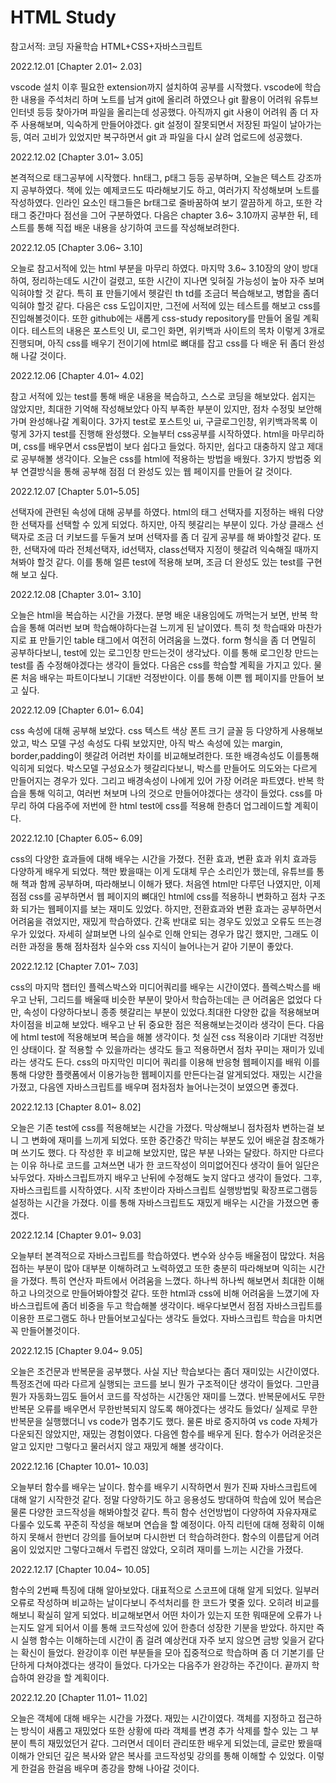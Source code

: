 # HTML Study
참고서적: 코딩 자율학습 HTML+CSS+자바스크립트

2022.12.01 [Chapter 2.01~ 2.03]

vscode 설치 이후 필요한 extension까지 설치하여 공부를 시작했다.
vscode에 학습한 내용을 주석처리 하며 노트를 남겨 git에 올리려 하였으나
git 활용이 어려워 유튜브 인터넷 등등 찾아가며 파일을 올리는데 성공했다.
아직까지 git 사용이 어려워 좀 더 자주 사용해보며, 익숙하게 만들어야겠다.
git 설정이 잘못되면서 저장된 파일이 날아가는 등, 여러 고비가 있었지만
복구하면서 git 과 파일을 다시 살려 업로드에 성공했다.

2022.12.02 [Chapter 3.01~ 3.05]

본격적으로 태그공부에 시작했다. hn태그, p태그 등등 공부하며,
오늘은 텍스트 강조까지 공부하였다.
책에 있는 예제코드도 따라해보기도 하고, 여러가지 작성해보며 노트를 작성하였다.
인라인 요소인 태그들은 br태그로 줄바꿈하여 보기 깔끔하게 하고,
또한 각 태그 중간마다 점선을 그어 구분하였다.
다음은 chapter 3.6~ 3.10까지 공부한 뒤, 테스트를 통해 직접 배운 내용을 상기하여 코드를 작성해보려한다.

2022.12.05 [Chapter 3.06~ 3.10]

오늘로 참고서적에 있는 html 부분을 마무리 하였다.
마지막 3.6~ 3.10장의 양이 방대하여, 정리하는데도 시간이 걸렸고, 또한 시간이 지나면 잊혀질 가능성이 높아
자주 보며 익혀야할 것 같다.
특히 표 만들기에서 헷갈린 th td를 조금더 복습해보고, 병합을 좀더 익혀야 할것 같다.
다음은 css 도입이지만, 그전에 서적에 있는 테스트를 해보고 css를 진입해볼것이다.
또한 github에는 새롭게 css-study repository를 만들어 올릴 계획이다.
테스트의 내용은 포스트잇 UI, 로그인 화면, 위키백과 사이트의 목차 이렇게 3개로 진행되며,
아직 css를 배우기 전이기에 html로 뼈대를 잡고 css를 다 배운 뒤 좀더 완성해 나갈 것이다.

2022.12.06 [Chapter 4.01~ 4.02]

참고 서적에 있는 test를 통해 배운 내용을 복습하고, 스스로 코딩을 해보았다. 쉽지는 않았지만, 최대한 기억해 작성해보았다 
아직 부족한 부분이 있지만, 점차 수정및 보안해가며 완성해나갈 계획이다.
3가지 test로 포스트잇 ui, 구글로그인창, 위키백과목록 이렇게 3가지 test를 진행해 완성했다.
오늘부터 css공부를 시작하였다. html을 마무리하며, css를 배우면서 css문법이 보다 쉽다고 들었다. 하지만, 쉽다고 대충하지 않고 제대로 공부해볼 생각이다. 
오늘은 css를 html에 적용하는 방법을 배웠다. 3가지 방법중 외부 연결방식을 통해 공부해 점점 더 완성도 있는 웹 페이지를 만들어 갈 것이다.

2022.12.07 [Chapter 5.01~5.05]

선택자에 관련된 속성에 대해 공부를 하였다. html의 태그 선택자를 지정하는 배워 다양한 선택자를 선택할 수 있게 되었다.
하지만, 아직 헷갈리는 부분이 있다. 가상 클래스 선택자로 조금 더 키보드를 두둘겨 보며 선택자를 좀 더 깊게 공부를 해 봐야할것 같다.
또한, 선택자에 따라 전체선택자, id선택자, class선택자 지정이 헷갈려 익숙해질 때까지 쳐봐야 할것 같다.
이를 통해 얼른 test에 적용해 보며, 조금 더 완성도 있는 test를 구현해 보고 싶다.

2022.12.08 [Chapter 3.01~ 3.10]

오늘은 html을 복습하는 시간을 가졌다. 분명 배운 내용임에도 까먹는거 보면, 
반복 학습을 통해 여러번 보며 학습해야하다는걸 느끼게 된 날이였다.
특히 첫 학습때와 마찬가지로 표 만들기인 table 태그에서 여전히 어려움을 느꼈다.
form 형식을 좀 더 면밀히 공부하다보니, test에 있는 로그인창 만드는것이 생각났다.
이를 통해 로그인창 만드는test를 좀 수정해야겠다는 생각이 들었다.
다음은 css를 학습할 계획을 가지고 있다. 물론 처음 배우는 파트이다보니 기대반 걱정반이다.
이를 통해 이쁜 웹 페이지를 만들어 보고 싶다.

2022.12.09 [Chapter 6.01~ 6.04]

css 속성에 대해 공부해 보았다. css 텍스트 색상 폰트 크기 글꼴 등 다양하게 사용해보았고,
박스 모델 구성 속성도 다뤄 보았지만, 아직 박스 속성에 있는 margin, border,padding이 헷갈려 어려번 차이를 비교해보려한다.
또한 배경속성도 이를통해 익히게 되었다. 박스모델 구성요소가 헷갈리다보니, 박스를 만들어도 의도와는 다르게 만들어지는 경우가 있다.
그리고 배경속성이 나에게 있어 가장 어려운 파트였다. 반복 학습을 통해 익히고, 여러번 쳐보며 나의 것으로 만들어야겠다는 생각이 들었다.
css를 마무리 하여 다음주에 저번에 한 html test에 css를 적용해 한층더 업그레이드할 계획이다.

2022.12.10 [Chapter 6.05~ 6.09]

css의 다양한 효과들에 대해 배우는 시간을 가졌다. 전환 효과, 변환 효과 위치 효과등 다양하게 배우게 되었다.
책만 봤을때는 이게 도대체 무슨 소리인가 했는데, 유튜브를 통해 책과 함께 공부하며, 따라해보니 이해가 됐다.
처음엔 html만 다루던 나였지만, 이제 점점 css를 공부하면서 웹 페이지의 뼈대인 html에 css를 적용하니
변화하고 점차 구조화 되가는 웹페이지를 보는 재미도 있었다.
하지만, 전환효과와 변환 효과는 공부하면서 어려움을 겪었지만, 재밌게 학습하였다.
간혹 반대로 되는 경우도 있었고 오류도 뜨는경우가 있었다.
자세히 살펴보면 나의 실수로 인해 안되는 경우가 많긴 했지만, 그래도 이러한 과정을 통해 점차점차 실수와 css 지식이 늘어나는거 같아 기분이 좋았다.

2022.12.12 [Chapter 7.01~ 7.03]

css의 마지막 챕터인 플렉스박스와 미디어쿼리를 배우는 시간이였다. 플렉스박스를 배우고 난뒤, 그리드를 배울때 비슷한 부분이 맞아서
학습하는데는 큰 어려움은 없었다 다만, 속성이 다양하다보니 종종 헷갈리는 부분이 있었다.최대한 다양한 값을 적용해보며 차이점을 비교해 보았다.
배우고 난 뒤 중요한 점은 적용해보는것이라 생각이 든다. 다음에 html test에 적용해보며 복습을 해볼 생각이다.
첫 실전 css 적용이라 기대반 걱정반인 상태이다. 잘 적용할 수 있을까라는 생각도 들고 적용하면서 점차 꾸미는 재미가 있네라는 생각도 든다.
css의 마지막인 미디어 쿼리를 이용해 반응형 웹페이지를 배워 이를통해 다양한 플랫폼에서 이용가능한 웹페이지를 만든다는걸 알게되었다.
재밌는 시간을 가졌고, 다음엔 자바스크립트를 배우며 점차점차 늘어나는것이 보였으면 좋겠다.

2022.12.13 [Chapter 8.01~ 8.02]

오늘은 기존 test에 css를 적용해보는 시간을 가졌다. 막상해보니 점차점차 변하는걸 보니 그 변화에 재미를 느끼게 되었다.
또한 중간중간 막히는 부분도 있어 배운걸 참조해가며 쓰기도 했다. 다 작성한 후 비교해 보았지만, 많은 부분 나와는 달랐다.
하지만 다르다는 이유 하나로 코드를 고쳐쓰면 내가 한 코드작성이 의미없어진다 생각이 들어 일단은 놔두었다.
자바스크립트까지 배우고 난뒤에 수정해도 늦지 않다고 생각이 들었다.
그후, 자바스크립트를 시작하였다. 시작 초반이라 자바스크립트 실행방법및 확장프로그램등 설정하는 시간을 가졌다.
이를 통해 자바스크립트도 재밌게 배우는 시간을 가졌으면 좋겠다.

2022.12.14 [Chapter 9.01~ 9.03]

오늘부터 본격적으로 자바스크립트를 학습하였다. 변수와 상수등 배울점이 많았다. 처음 접하는 부분이 많아 대부분 이해하려고 노력하였고
또한 충분히 따라해보며 익히는 시간을 가졌다. 특히 연산자 파트에서 어려움을 느꼈다. 
하나씩 하나씩 해보면서 최대한 이해하고 나의것으로 만들어봐야할것 같다. 
또한 html과 css에 비해 어려움을 느꼈기에 자바스크립트에 좀더 비중을 두고 학습해볼 생각이다.
배우다보면서 점점 자바스크립트를 이용한 프로그램도 하나 만들어보고싶다는 생각도 들었다.
자바스크립트 학습을 마치면 꼭 만들어볼것이다.

2022.12.15 [Chapter 9.04~ 9.05]

오늘은 조건문과 반복문을 공부했다.
사실 지난 학습보다는 좀더 재미있는 시간이였다. 특정조건에 따라 다르게 실행되는 코드를 보니 뭔가 구조적이단 생각이 들었다.
그만큼 뭔가 자동화느낌도 들어서 코드를 작성하는 시간동안 재미를 느꼈다.
반복문에서도 무한반복문 오류를 배우면서 무한반복되지 않도록 해야겠다는 생각도 들었다/
실제로 무한반복문을 실행했더니 vs code가 멈추기도 했다. 물론 바로 중지하여 vs code 자체가 다운되진 않았지만, 재밌는 경험이였다.
다음엔 함수를 배우게 된다. 함수가 어려운것은 알고 있지만 그렇다고 물러서지 않고 재밌게 해볼 생각이다.

2022.12.16 [Chapter 10.01~ 10.03]

오늘부터 함수를 배우는 날이다. 함수를 배우기 시작하면서 뭔가 진짜 자바스크립트에 대해 알기 시작한것 같다.
정말 다양하기도 하고 응용성도 방대하여 학습에 있어 복습은 물론 다양한 코드작성을 해봐야할것 같다.
특히 함수 선언방법이 다양하여 자유자재로 다룰수 있도록 꾸준히 작성을 해보며 연습을 할 예정이다.
아직 리턴에 대해 정확히 이해하지 못해서 한번더 강의를 들어보며 다시한번 더 학습하려한다.
함수의 이름답게 어려움이 있었지만 그렇다고해서 두렵진 않았다, 오히려 재미를 느끼는 시간을 가졌다.

2022.12.17 [Chapter 10.04~ 10.05]

함수의 2번째 특징에 대해 알아보았다. 대표적으로 스코프에 대해 알게 되었다.
일부러 오류로 작성하며 비교하는 날이다보니 주석처리를 한 코드가 몇줄 있다.
오히려 비교를 해보니 확실히 알게 되었다.
비교해보면서 어떤 차이가 있는지 또한 뭐때문에 오류가 나는지도 알게 되어서 이를 통해 코드작성에 있어 한층더 성장한 기분을 받았다.
하지만 즉시 실행 함수는 이해하는데 시간이 좀 걸려 예상컨대 자주 보지 않으면 금방 잊을거 같다는 확신이 들었다.
완강이후 이런 부분들을 모아 집중적으로 학습하며 좀 더 기본기를 단단하게 다쳐야겠다는 생각이 들었다.
다가오는 다음주가 완강하는 주간이다. 끝까지 학습하여 완강을 할 계획이다.

2022.12.20 [Chapter 11.01~ 11.02]

오늘은 객체에 대해 배우는 시간을 가졌다. 재밌는 시간이였다. 객체를 지정하고 접근하는 방식이 새롭고 재밌었다
또한 상황에 따라 객체를 변경 추가 삭제를 할수 있는 그 부분이 특히 재밌었던거 같다.
그러면서 데이터 관리또한 배우게 되었는데, 글로만 봤을때 이해가 안되던 깊은 복사와 얕은 복사를 코드작성및 강의를 통해 이해할 수 있었다.
이렇게 한걸음 한걸음 배우며 종강을 향해 나아갈 것이다.


